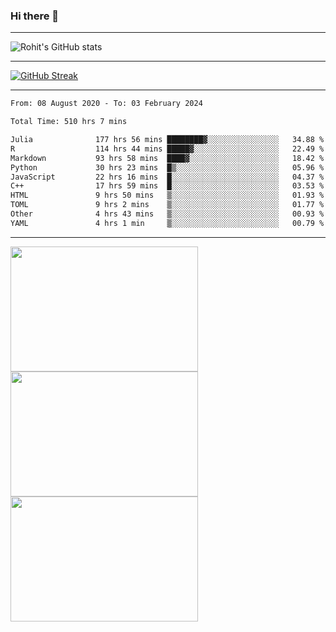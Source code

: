 ### Hi there 👋

<hr/>

![Rohit's GitHub stats](https://github-readme-stats.vercel.app/api?username=RohitRathore1&show_icons=true&theme=transparent)

<hr/>

[![GitHub Streak](http://github-readme-streak-stats.herokuapp.com?user=RohitRathore1&theme=dark&mode=weekly)](https://git.io/streak-stats)

<hr/>

<!--START_SECTION:waka-->

```txt
From: 08 August 2020 - To: 03 February 2024

Total Time: 510 hrs 7 mins

Julia              177 hrs 56 mins ████████▓░░░░░░░░░░░░░░░░   34.88 %
R                  114 hrs 44 mins █████▓░░░░░░░░░░░░░░░░░░░   22.49 %
Markdown           93 hrs 58 mins  ████▓░░░░░░░░░░░░░░░░░░░░   18.42 %
Python             30 hrs 23 mins  █▒░░░░░░░░░░░░░░░░░░░░░░░   05.96 %
JavaScript         22 hrs 16 mins  █░░░░░░░░░░░░░░░░░░░░░░░░   04.37 %
C++                17 hrs 59 mins  █░░░░░░░░░░░░░░░░░░░░░░░░   03.53 %
HTML               9 hrs 50 mins   ▒░░░░░░░░░░░░░░░░░░░░░░░░   01.93 %
TOML               9 hrs 2 mins    ▒░░░░░░░░░░░░░░░░░░░░░░░░   01.77 %
Other              4 hrs 43 mins   ▒░░░░░░░░░░░░░░░░░░░░░░░░   00.93 %
YAML               4 hrs 1 min     ▒░░░░░░░░░░░░░░░░░░░░░░░░   00.79 %
```

<!--END_SECTION:waka-->

<hr/>

<p>
  <img src="https://wakatime.com/share/@TeAmp0is0N/0205e68a-e5ed-48bf-b870-3c94c1fa77d3.svg" width="300" height="200">
  <img src="https://wakatime.com/share/@TeAmp0is0N/3935ee43-08a3-493e-8b95-60c1f9204b15.svg" width="300" height="200">
  <img src="https://wakatime.com/share/@TeAmp0is0N/8717aacc-7340-44e0-abb1-987dc9823fcd.svg" width="300" height="200">
</p>




